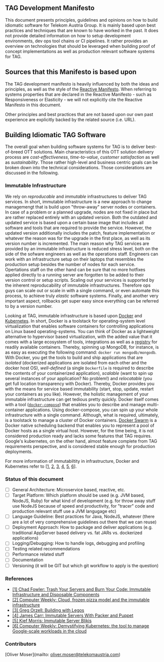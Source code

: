 ## TAG Development Manifesto
This document presents principles, guidelines and opinions on how to build idiomatic software for Telekom Austria Group. It is mainly based upon best practices and techniques that are known to have worked in the past. It does not provide detailed information on how to setup development environments, dev ops tool chains or CI pipelines. It rather provides an overview on technologies that should be leveraged when building proof of concept implementations as well as production relevant software systems for TAG.

## Sources that this Manifesto is based upon
The TAG development manifesto is heavily influenced by both the ideas and principles, as well as the style of the [Reactive Manifesto](http://www.reactivemanifesto.org). When referring to systems properties that are declared in the Reactive Manifesto - such as Responsiveness or Elasticity - we will not explicitly cite the Reactive Manifesto in this document.

Other principles and best practices that are not based upon our own past experience are explicitly backed by the related source (i.e. URL).

## Building Idiomatic TAG Software
The overall goal when building software systems for TAG is to deliver best-of-breed OTT solutions. Main characteristics of this OTT solution delivery process are *cost-effectiveness*, *time-to-value*, *customer satisfaction* as well as *sustainability*. Those rather high-level and business centric goals can be broken down into the technical considerations. Those considerations are discussed in the following.

### Immutable Infrastructure
We rely on *reproducable* and *immutable* infrastructures to deliver TAG services. In short, immutable infrastructure is a new approach to change managemengt that is build upon "throw-away" server nodes or containers. In case of a problem or a planned upgrade, nodes are not fixed in place but are rather replaced entirely with an updated version. Both the outdated and updated service is based upon a certain base image that includes all software and tools that are required to provide the service. However, the updated version additionally includes the patch, feature implementation or whatever the reason was for the upgrade in the first place, as well as its version number is incremented. The main reason why TAG services are provided by an immutable infrastructure is reduced stress level, both on the side of the sofware engineers as well as the operations staff. Engineers can work with an infrastructure setup on their laptops that resembles the production setup besides the number of nodes for each service. Opertations staff on the other hand can be sure that no more hotfixes applied directly to a running server are forgotten to be added to their version control or setup scripts. Scaling out your services is supported by the inherent reproducability of immutable infrastructures. Therefore ops guys can scale out or scale in with a single command, or even automate this process, to achieve truly *elastic* software systems. Finally, and another very important aspect, rollbacks get super easy since everything can be referred to by a version number.

Looking at TAG, immutable infrastructure is based upon [Docker](http://www.docker.io) and [Kubernetes](http://www.kubernetes.io). In short, Docker is a toolstack for operating-system level virtualization that enables software containers for controlling applications on Linux based operating-systems. You can think of Docker as a lightweight alternative to hypervisor based virtualization, with the added value that it comes with a large ecosystem of tools, integrations as well as a [registry](http://hub.docker.com) for readily available containers. Thereby, spinning up MongoDB, for instance, is as easy as executing the following command: `docker run mongodb/mongodb`. With Docker, you get the tools to build and ship applications that are *isolated* (dockerized applications are isolated from each other and the docker host OS), *well-defined* (a single `Dockerfile` is required to describe the contents of your containerized application), *scalable* (want to spin up several instances of your application? No problem!) and *relocatable* (you get full location transparency with Docker). Thereby, Docker provides you with the means for service based immutability (start, stop, update, restart your containers as you like). However, the holistic management of your immutable infrastructure can get tedious pretty quickly. Docker itself comes with a tool  ([`docker-compose`](https://docs.docker.com/compose/)) that enables you to describe and manage multi-container applications. Using docker-compose, you can spin up your whole infrastructure with a single command. Although, what is required, ultimately, is a toolstack to manage a cluster of Docker containers. [Docker Swarm](https://docs.docker.com/swarm/) is a Docker native scheduling backend that enables you to represent a pool of Docker hosts as a single virtual host. However, for the time being, it is not considered production ready and lacks some features that TAG requires. Google's kubernetes, on the other hand, almost feature complete from TAG requirements perspective, and is considered stable enough for production deployments. 

For more information of immutabiltity in infrastructure, Docker and Kubernetes refer to [[1](#fowler1), [2](#computerweek), [3](#legos), [4](#pecker), [5](#blikis), [6](#cw-k8s)].

### Status of this document
- [ ] General Architecture: Microservice based, reactive, etc.
- [ ] Target Platform: Which platform should be used (e.g. JVM based, NodeJS, Ruby) for what kind of development (e.g. for throw away stuff use NodeJS because of speed and productivity, for "tracer" code and production relevant stuff use a JVM langugage etc)
- [ ]  Language Guideline: Best practices for Java, NodeJS, whatever (there are a lot of very comprehensive guidelines out there that we can reuse)
- [ ]  Deployment Approach: How to package and deliver applications (e.g. traditional AppServer based delivery vs. fat JARs vs. dockerized applications)
- [ ]  Logging/Debugging: How to handle logs, debugging and profiling
- [ ]  Testing related recommendations
- [ ]  Performance related stuff
- [ ]  Documentation
- [ ]  Versioning (it will be GIT but which git workflow to apply is the question)

### References
- <a href="http://chadfowler.com/blog/2013/06/23/immutable-deployments/" name="fowler1">[1] Chad Fowler: Trash Your Servers and Burn Your Code: Immutable Infrastructure and Disposable Components</a>
- <a href="http://www.computerweekly.com/feature/Cloud-frozen-pizza-model-and-the-immutable-infrastructure" name="computerweekly">[2] Computer Weekly: Cloud, frozen pizza model and the immutable infrastructure</a>
- <a href="http://techblog.netflix.com/2011/08/building-with-legos.html" name="legos">[3] Greg Orzell: Building with Legos</a>
- <a href="http://blog.james-carr.org/2013/07/24/immutable-servers-with-packer-and-puppet/" name="pecker">[4] James Carr: Immutable Servers With Packer and Puppet</a>
- <a href="http://kief.com/immutable-server.html" name="blikis">[5] Kief Morris: Immutable Server Blikis</a>
- <a name="cw-k8s" href="http://www.computerweekly.com/feature/Demystifying-Kubernetes-the-tool-to-manage-Google-scale-workloads-in-the-cloud">[6] Computer Weekly: Demystifying Kubernetes: the tool to manage Google-scale workloads in the cloud</a>

### Contributors
[Oliver Moser](mailto: oliver.moser@telekomaustria.com)
